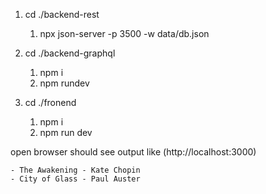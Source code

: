 1. cd ./backend-rest 
   1. npx json-server -p 3500 -w data/db.json
   
2. cd ./backend-graphql 
   1. npm i
   2. npm rundev
   
3. cd ./fronend 
   1. npm i
   2. npm run dev

open browser should see output like (http://localhost:3000)
```
- The Awakening - Kate Chopin
- City of Glass - Paul Auster
```